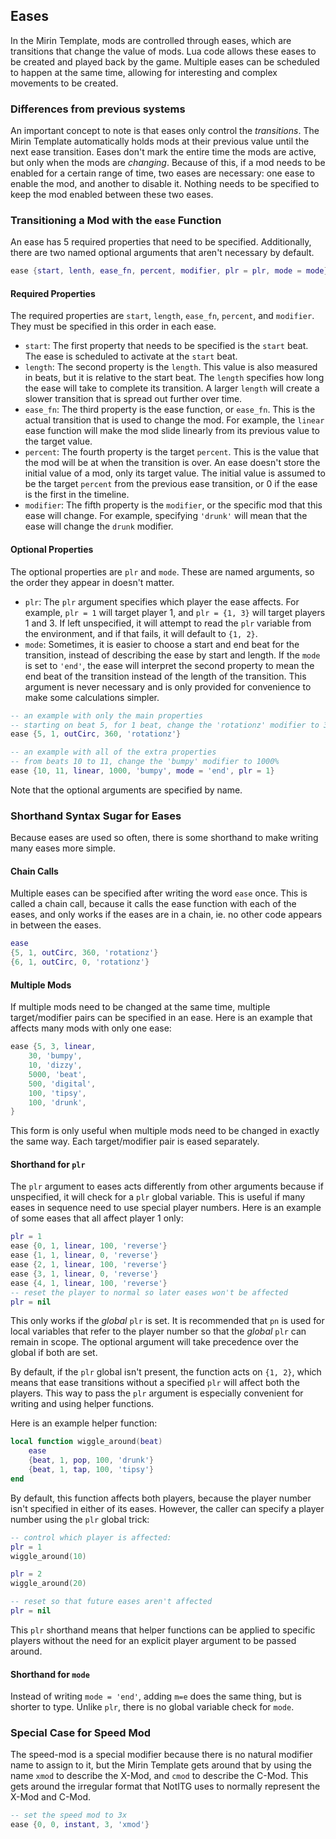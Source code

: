 ## Eases
In the Mirin Template, mods are controlled through eases, which are transitions that change the value of mods. Lua code allows these eases to be created and played back by the game. Multiple eases can be scheduled to happen at the same time, allowing for interesting and complex movements to be created.

### Differences from previous systems
An important concept to note is that eases only control the *transitions*. The Mirin Template automatically holds mods at their previous value until the next ease transition. Eases don't mark the entire time the mods are active, but only when the mods are *changing*. Because of this, if a mod needs to be enabled for a certain range of time, two eases are necessary: one ease to enable the mod, and another to disable it. Nothing needs to be specified to keep the mod enabled between these two eases.

### Transitioning a Mod with the `ease` Function
An ease has 5 required properties that need to be specified. Additionally, there are two named optional arguments that aren't necessary by default.
```lua
ease {start, lenth, ease_fn, percent, modifier, plr = plr, mode = mode}
```
#### Required Properties
The required properties are `start`, `length`, `ease_fn`, `percent`, and `modifier`. They must be specified in this order in each ease.
* `start`: The first property that needs to be specified is the `start` beat. The ease is scheduled to activate at the `start` beat.
* `length`: The second property is the `length`. This value is also measured in beats, but it is relative to the start beat. The `length` specifies how long the ease will take to complete its transition. A larger `length` will create a slower transition that is spread out further over time.
* `ease_fn`: The third property is the ease function, or `ease_fn`. This is the actual transition that is used to change the mod. For example, the `linear` ease function will make the mod slide linearly from its previous value to the target value.
* `percent`: The fourth property is the target `percent`. This is the value that the mod will be at when the transition is over. An ease doesn't store the initial value of a mod, only its target value. The initial value is assumed to be the target `percent` from the previous ease transition, or 0 if the ease is the first in the timeline.
* `modifier`: The fifth property is the `modifier`, or the specific mod that this ease will change. For example, specifying `'drunk'` will mean that the ease will change the `drunk` modifier.
#### Optional Properties
The optional properties are `plr` and `mode`. These are named arguments, so the order they appear in doesn't matter.
* `plr`: The `plr` argument specifies which player the ease affects. For example, `plr = 1` will target player 1, and `plr = {1, 3}` will target players 1 and 3. If left unspecified, it will attempt to read the `plr` variable from the environment, and if that fails, it will default to `{1, 2}`.
* `mode`: Sometimes, it is easier to choose a start and end beat for the transition, instead of describing the ease by start and length. If the `mode` is set to `'end'`, the ease will interpret the second property to mean the end beat of the transition instead of the length of the transition. This argument is never necessary and is only provided for convenience to make some calculations simpler.

```lua
-- an example with only the main properties
-- starting on beat 5, for 1 beat, change the 'rotationz' modifier to 360
ease {5, 1, outCirc, 360, 'rotationz'}

-- an example with all of the extra properties
-- from beats 10 to 11, change the 'bumpy' modifier to 1000%
ease {10, 11, linear, 1000, 'bumpy', mode = 'end', plr = 1}
```
Note that the optional arguments are specified by name.

### Shorthand Syntax Sugar for Eases

Because eases are used so often, there is some shorthand to make writing many eases more simple.

#### Chain Calls
Multiple eases can be specified after writing the word `ease` once. This is called a chain call, because it calls the ease function with each of the eases, and only works if the eases are in a chain, ie. no other code appears in between the eases. 
```lua
ease
{5, 1, outCirc, 360, 'rotationz'}
{6, 1, outCirc, 0, 'rotationz'}
```

#### Multiple Mods
If multiple mods need to be changed at the same time, multiple target/modifier pairs can be specified in an ease. Here is an example that affects many mods with only one ease:
```lua
ease {5, 3, linear,
    30, 'bumpy',
	10, 'dizzy',
	5000, 'beat',
	500, 'digital',
	100, 'tipsy',
	100, 'drunk',
}
```
This form is only useful when multiple mods need to be changed in exactly the same way. Each target/modifier pair is eased separately.

#### Shorthand for `plr`

The `plr` argument to eases acts differently from other arguments because if unspecified, it will check for a `plr` global variable. This is useful if many eases in sequence need to use special player numbers.
Here is an example of some eases that all affect player 1 only:
```lua
plr = 1
ease {0, 1, linear, 100, 'reverse'}
ease {1, 1, linear, 0, 'reverse'}
ease {2, 1, linear, 100, 'reverse'}
ease {3, 1, linear, 0, 'reverse'}
ease {4, 1, linear, 100, 'reverse'}
-- reset the player to normal so later eases won't be affected
plr = nil
```
This only works if the *global* `plr` is set. It is recommended that `pn` is used for local variables that refer to the player number so that the *global* `plr` can remain in scope. The optional argument will take precedence over the global if both are set.

By default, if the `plr` global isn't present, the function acts on `{1, 2}`, which means that ease transitions without a specified `plr` will affect both the players.
This way to pass the `plr` argument is especially convenient for writing and using helper functions.

Here is an example helper function:
```lua
local function wiggle_around(beat)
	ease
	{beat, 1, pop, 100, 'drunk'}
	{beat, 1, tap, 100, 'tipsy'}
end
```
By default, this function affects both players, because the player number isn't specified in either of its eases. However, the caller can specify a player number using the `plr` global trick:
```lua
-- control which player is affected:
plr = 1
wiggle_around(10)

plr = 2
wiggle_around(20)

-- reset so that future eases aren't affected
plr = nil
```
This `plr` shorthand means that helper functions can be applied to specific players without the need for an explicit player argument to be passed around.

#### Shorthand for `mode`
Instead of writing `mode = 'end'`, adding `m=e` does the same thing, but is shorter to type. Unlike `plr`, there is no global variable check for `mode`.

### Special Case for Speed Mod
The speed-mod is a special modifier because there is no natural modifier name to assign to it, but the Mirin Template gets around that by using the name `xmod` to describe the X-Mod, and `cmod` to describe the C-Mod. This gets around the irregular format that NotITG uses to normally represent the X-Mod and C-Mod.
```lua
-- set the speed mod to 3x
ease {0, 0, instant, 3, 'xmod'}
```

